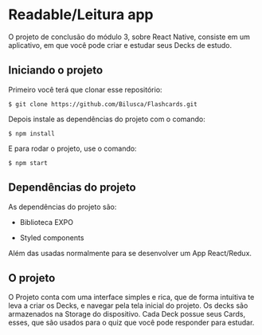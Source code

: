 # Readable/Leitura app

O projeto de conclusão do módulo 3, sobre React Native, consiste em um aplicativo, em que você pode criar e estudar seus Decks de estudo.

## Iniciando o projeto

Primeiro você terá que clonar esse repositório:

    $ git clone https://github.com/Bilusca/Flashcards.git

Depois instale as dependências do projeto com o comando:

    $ npm install

E para rodar o projeto, use o comando:

    $ npm start

## Dependências do projeto

As dependências do projeto são:

- Biblioteca EXPO

- Styled components

Além das usadas normalmente para se desenvolver um App React/Redux.

## O projeto

O Projeto conta com uma interface simples e rica, que de forma intuitiva te leva a criar os Decks, e navegar pela tela inicial do projeto. Os decks são armazenados na Storage do dispositivo. Cada Deck possue seus Cards, esses, que são usados para o quiz que você pode responder para estudar.
